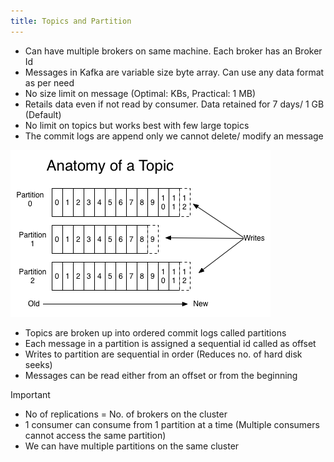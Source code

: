 ```yaml
---
title: Topics and Partition
---
```


* Can have multiple brokers on same machine. Each broker has an Broker Id
* Messages in Kafka are variable size byte array. Can use any data format as per need
* No size limit on message (Optimal: KBs, Practical: 1 MB)
* Retails data even if not read by consumer. Data retained for 7 days/ 1 GB (Default)
* No limit on topics but works best with few large topics
* The commit logs are append only we cannot delete/ modify an message

![Kafka Topics|500](images/kafka-topics.png)

* Topics are broken up into ordered commit logs called partitions
* Each message in a partition is assigned a sequential id called as offset
* Writes to partition are sequential in order (Reduces no. of hard disk seeks)
* Messages can be read either from an offset or from the beginning

 > [!IMPORTANT]
 > * No of replications = No. of brokers on the cluster
 > * 1 consumer can consume from 1 partition at a time (Multiple consumers cannot access the same partition)
 > * We can have multiple partitions on the same cluster